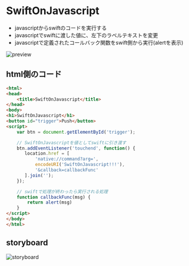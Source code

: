 # SwiftOnJavascript

- javascriptからswiftのコードを実行する
- javascriptでswiftに渡した値に、左下のラベルテキストを変更
- javascriptで定義されたコールバック関数をswift側から実行(alertを表示)

![preview](https://i.gyazo.com/6b72b1a4b89ffad6fe6e73ce84850b78.gif)

## html側のコード

```html
<html>
<head>
    <title>SwiftOnJavascript</title>
</head>
<body>
<h1>SwiftOnJavascript</h1>
<button id="trigger">Push</button>
<script>
    var btn = document.getElementById('trigger');

    // SwiftOnJavascriptを値としてswiftに引き渡す
    btn.addEventListener('touchend', function() {
       location.href = [
           'native://command?arg=',
           encodeURI('SwiftOnJavascript!!!'),
           '&callback=callbackFunc'
       ].join('');
    });

    // swiftで処理が終わったら実行される処理
    function callbackFunc(msg) {
        return alert(msg)
    }
</script>
</body>
</html>
```

## storyboard

![storyboard](https://cloud.githubusercontent.com/assets/1150412/9714656/52a6e6fe-5594-11e5-8868-02e205938e13.png)
